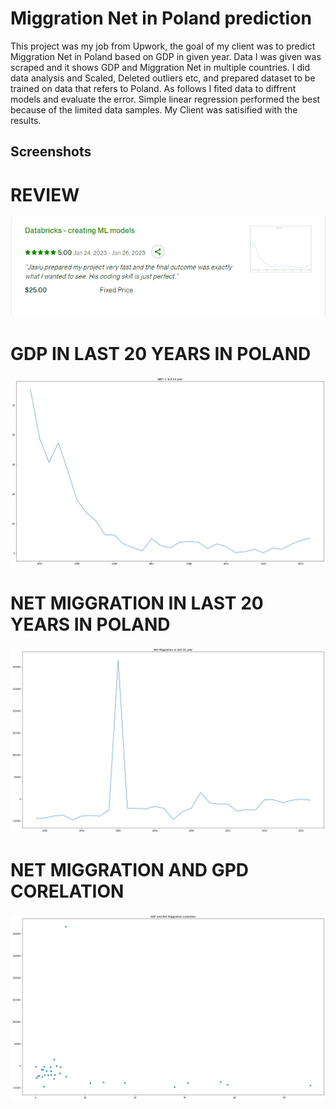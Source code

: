 
# Miggration Net in Poland prediction


This project was my job from Upwork, the goal of my client was to predict Miggration Net in Poland based on GDP in given year. Data I was given was scraped and it shows GDP and Miggration Net in multiple countries. I did data analysis and Scaled, Deleted outliers etc, and prepared dataset to be trained on data that refers to Poland. As follows I fited data to diffrent models and evaluate the error. Simple linear regression performed the best because of the limited data samples. My Client was satisified with the results.
## Screenshots

# REVIEW

![alt text](https://github.com/Wachu2005/Miggration-in-Poland/blob/master/Readme-images/Zrzut%20ekranu%202023-03-19%20220812.png)


# GDP IN LAST 20 YEARS IN POLAND


![alt text](https://github.com/Wachu2005/Miggration-in-Poland/blob/master/Readme-images/GDP%20in%20last%2020%20years.png)


# NET MIGGRATION IN LAST 20 YEARS IN POLAND


![alt text](https://github.com/Wachu2005/Miggration-in-Poland/blob/master/Readme-images/Net%20Miggrationin%20last%2020%20years.png)


# NET MIGGRATION AND GPD CORELATION


![alt text](https://github.com/Wachu2005/Miggration-in-Poland/blob/master/Readme-images/corr.png)
